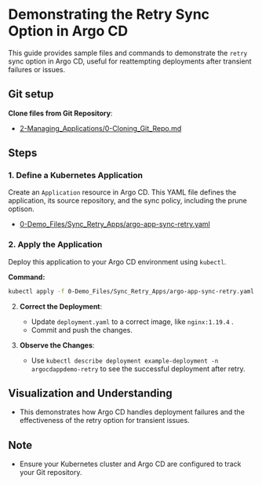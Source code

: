 
# Demonstrating the Retry Sync Option in Argo CD

This guide provides sample files and commands to demonstrate the `retry` sync option in Argo CD, useful for reattempting deployments after transient failures or issues.

## Git setup
**Clone files from Git Repository**:
   - [2-Managing_Applications/0-Cloning_Git_Repo.md](https://github.com/hienpham94/ArgoCD-Complete-Master-Course/blob/main/2-Managing_Applications/0-Cloning_Git_Repo.md)

## Steps

### 1. Define a Kubernetes Application
Create an `Application` resource in Argo CD. This YAML file defines the application, its source repository, and the sync policy, including the prune optison.

- [0-Demo_Files/Sync_Retry_Apps/argo-app-sync-retry.yaml](https://github.com/hienpham94/ArgoCD-Complete-Master-Course/blob/main/0-Demo_Files/Sync_Retry_Apps/argo-app-sync-retry.yaml)

### 2. Apply the Application
Deploy this application to your Argo CD environment using `kubectl`.

**Command:**
```bash
kubectl apply -f 0-Demo_Files/Sync_Retry_Apps/argo-app-sync-retry.yaml
```




2. **Correct the Deployment**:
   - Update `deployment.yaml` to a correct image, like `nginx:1.19.4` .
   - Commit and push the changes.

3. **Observe the Changes**:
   - Use `kubectl describe deployment example-deployment -n argocdappdemo-retry` to see the successful deployment after retry.

## Visualization and Understanding

- This demonstrates how Argo CD handles deployment failures and the effectiveness of the retry option for transient issues.

## Note

- Ensure your Kubernetes cluster and Argo CD are configured to track your Git repository.
